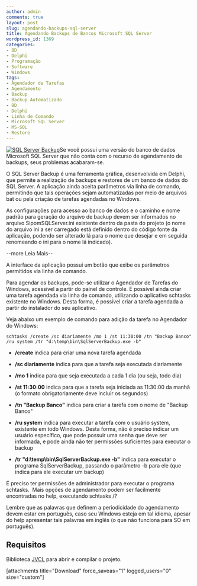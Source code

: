```yaml
---
author: admin
comments: true
layout: post
slug: agendando-backups-sql-server
title: Agendando Backups de Bancos Microsoft SQL Server
wordpress_id: 1369
categories:
- BD
- Delphi
- Programação
- Software
- Windows
tags:
- Agendador de Tarefas
- Agendamento
- Backup
- Backup Automatizado
- BD
- Delphi
- Linha de Comando
- Microsoft SQL Server
- MS-SQL
- Restore
---
```


[![SQL Server Backup](http://manoelcampos.com/wp-content/uploads/SqlServerBackup-300x270.png)](http://manoelcampos.com/wp-content/uploads/SqlServerBackup.png)Se você possui uma versão do banco de dados Microsoft SQL Server que não conta com o recurso de agendamento de backups, seus problemas acabaram-se.

O SQL Server Backup é uma ferramenta gráfica, desenvolvida em Delphi, que permite a realização de backups e restores de um banco de dados do SQL Server. A aplicação ainda aceita parâmetros via linha de comando, permitindo que tais operações sejam automatizadas por meio de arquivos bat ou pela criação de tarefas agendadas no Windows.

As configurações para acesso ao banco de dados e o caminho e nome padrão para geração do arquivo de backup devem ser informados no arquivo SipomSQLServer.ini existente dentro da pasta do projeto (o nome do arquivo ini a ser carregado está definido dentro do código fonte da aplicação, podendo ser alterado lá para o nome que desejar e em seguida renomeando o ini para o nome lá indicado).


--more Leia Mais--




A interface da aplicação possui um botão que exibe os parâmetros permitidos via linha de comando.

Para agendar os backups, pode-se utilizar o Agendador de Tarefas do Windows, acessível a partir do painel de controle. É possível ainda criar uma tarefa agendada via linha de comando, utilizando o aplicativo schtasks existente no Windows. Desta forma, é possível criar a tarefa agendada a partir do instalador do seu aplicativo.

Veja abaixo um exemplo de comando para adição da tarefa no Agendador do Windows:

    
    schtasks /create /sc diariamente /mo 1 /st 11:30:00 /tn "Backup Banco" /ru system /tr "d:\temp\bin\SqlServerBackup.exe -b"





	
  * **/create** indica para criar uma nova tarefa agendada

	
  * **/sc diariamente** indica para que a tarefa seja executada diariamente

	
  * **/mo 1** indica para que seja executada a cada 1 dia (ou seja, todo dia)

	
  * **/st 11:30:00** indica para que a tarefa seja iniciada as 11:30:00 da manhã (o formato obrigatoriamente deve incluir os segundos)

	
  * **/tn "Backup Banco"** indica para criar a tarefa com o nome de "Backup Banco"

	
  * **/ru system** indica para executar a tarefa com o usuário system, existente em todo Windows. Desta forma, não é preciso indicar um usuário específico, que pode possuir uma senha que deve ser informada, e pode ainda não ter permissões suficientes para executar o backup

	
  * **/tr "d:\temp\bin\SqlServerBackup.exe -b"** indica para executar o programa SqlServerBackup, passando o parâmetro -b para ele (que indica para ele executar um backup)


É preciso ter permissões de administrador para executar o programa schtasks.  Mais opções de agendamento podem ser facilmente encontradas no help, executando schtasks /?

Lembre que as palavras que definem a periodicidade do agendamento devem estar em português, caso seu Windows esteja em tal idioma, apesar do help apresentar tais palavras em inglês (o que não funciona para SO em português).


## Requisitos


Biblioteca [JVCL](http://jvcl.sourceforge.net) para abrir e compilar o projeto.

[attachments title="Download" force_saveas="1" logged_users="0" size="custom"]

